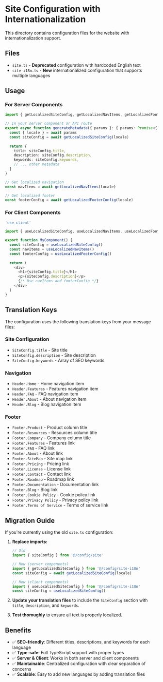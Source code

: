 # Site Configuration with Internationalization

This directory contains configuration files for the website with internationalization support.

## Files

- `site.ts` - **Deprecated** configuration with hardcoded English text
- `site-i18n.ts` - **New** internationalized configuration that supports multiple languages

## Usage

### For Server Components

```typescript
import { getLocalizedSiteConfig, getLocalizedNavItems, getLocalizedFooterConfig } from '@/config/site-i18n'

// In your server component or API route
export async function generateMetadata({ params }: { params: Promise<{ locale: string }> }) {
  const { locale } = await params
  const siteConfig = await getLocalizedSiteConfig(locale)
  
  return {
    title: siteConfig.title,
    description: siteConfig.description,
    keywords: siteConfig.keywords,
    // ... other metadata
  }
}

// Get localized navigation
const navItems = await getLocalizedNavItems(locale)

// Get localized footer
const footerConfig = await getLocalizedFooterConfig(locale)
```

### For Client Components

```typescript
'use client'

import { useLocalizedSiteConfig, useLocalizedNavItems, useLocalizedFooterConfig } from '@/config/site-i18n'

export function MyComponent() {
  const siteConfig = useLocalizedSiteConfig()
  const navItems = useLocalizedNavItems()
  const footerConfig = useLocalizedFooterConfig()
  
  return (
    <div>
      <h1>{siteConfig.title}</h1>
      <p>{siteConfig.description}</p>
      {/* Use navItems and footerConfig */}
    </div>
  )
}
```

## Translation Keys

The configuration uses the following translation keys from your message files:

### Site Configuration
- `SiteConfig.title` - Site title
- `SiteConfig.description` - Site description  
- `SiteConfig.keywords` - Array of SEO keywords

### Navigation
- `Header.Home` - Home navigation item
- `Header.Features` - Features navigation item
- `Header.FAQ` - FAQ navigation item
- `Header.About` - About navigation item
- `Header.Blog` - Blog navigation item

### Footer
- `Footer.Product` - Product column title
- `Footer.Resources` - Resources column title
- `Footer.Company` - Company column title
- `Footer.Features` - Features link
- `Footer.FAQ` - FAQ link
- `Footer.About` - About link
- `Footer.SiteMap` - Site map link
- `Footer.Pricing` - Pricing link
- `Footer.License` - License link
- `Footer.Contact` - Contact link
- `Footer.Roadmap` - Roadmap link
- `Footer.Documentation` - Documentation link
- `Footer.Blog` - Blog link
- `Footer.Cookie Policy` - Cookie policy link
- `Footer.Privacy Policy` - Privacy policy link
- `Footer.Terms of Service` - Terms of service link

## Migration Guide

If you're currently using the old `site.ts` configuration:

1. **Replace imports:**
   ```typescript
   // Old
   import { siteConfig } from '@/config/site'
   
   // New (server components)
   import { getLocalizedSiteConfig } from '@/config/site-i18n'
   const siteConfig = await getLocalizedSiteConfig(locale)
   
   // New (client components)
   import { useLocalizedSiteConfig } from '@/config/site-i18n'
   const siteConfig = useLocalizedSiteConfig()
   ```

2. **Update your translation files** to include the `SiteConfig` section with `title`, `description`, and `keywords`.

3. **Test thoroughly** to ensure all text is properly localized.

## Benefits

- ✅ **SEO-friendly**: Different titles, descriptions, and keywords for each language
- ✅ **Type-safe**: Full TypeScript support with proper types
- ✅ **Server & Client**: Works in both server and client components
- ✅ **Maintainable**: Centralized configuration with clear separation of concerns
- ✅ **Scalable**: Easy to add new languages by adding translation files
